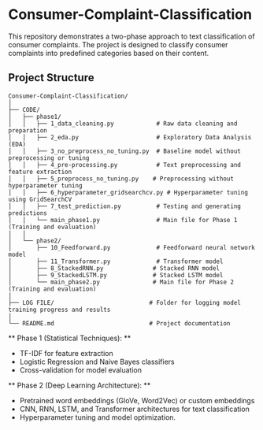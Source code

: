 # Consumer-Complaint-Classification

This repository demonstrates a two-phase approach to text classification of consumer complaints. The project is designed to classify consumer complaints into predefined categories based on their content. 

## Project Structure

```plaintext
Consumer-Complaint-Classification/
│
├── CODE/
│   ├── phase1/
│   │   ├── 1_data_cleaning.py            # Raw data cleaning and preparation
│   │   ├── 2_eda.py                      # Exploratory Data Analysis (EDA)
│   │   ├── 3_no_preprocess_no_tuning.py  # Baseline model without preprocessing or tuning
│   │   ├── 4_pre-processing.py           # Text preprocessing and feature extraction
│   │   ├── 5_preprocess_no_tuning.py    # Preprocessing without hyperparameter tuning
│   │   ├── 6_hyperparameter_gridsearchcv.py # Hyperparameter tuning using GridSearchCV
│   │   ├── 7_test_prediction.py          # Testing and generating predictions
│   │   └── main_phase1.py                # Main file for Phase 1 (Training and evaluation)
│   │
│   └── phase2/
│       ├── 10_Feedforward.py             # Feedforward neural network model
│       ├── 11_Transformer.py             # Transformer model
│       ├── 8_StackedRNN.py              # Stacked RNN model
│       ├── 9_StackedLSTM.py             # Stacked LSTM model
│       └── main_phase2.py               # Main file for Phase 2 (Training and evaluation)
│
├── LOG FILE/                           # Folder for logging model training progress and results
│
└── README.md                           # Project documentation
```

** Phase 1 (Statistical Techniques): **
  - TF-IDF for feature extraction
  - Logistic Regression and Naive Bayes classifiers
  - Cross-validation for model evaluation
    
** Phase 2 (Deep Learning Architecture): **
  - Pretrained word embeddings (GloVe, Word2Vec) or custom embeddings
  - CNN, RNN, LSTM, and Transformer architectures for text classification
  - Hyperparameter tuning and model optimization.


